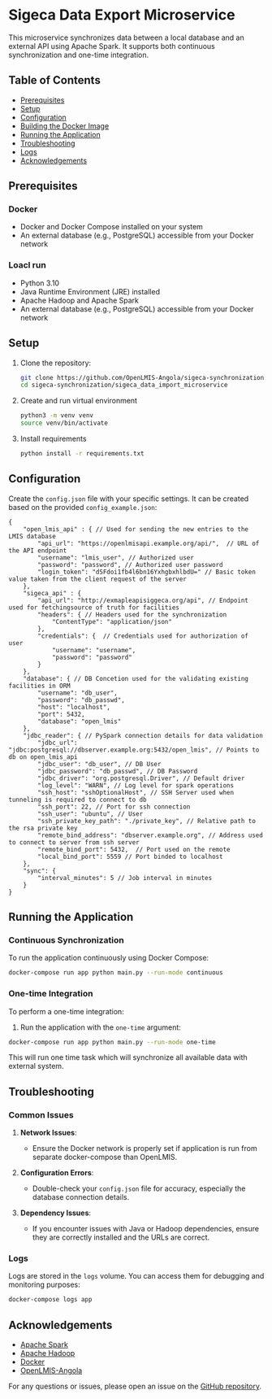 # Sigeca Data Export Microservice

This microservice synchronizes data between a local database and an external API using Apache Spark. It supports both continuous synchronization and one-time integration.

## Table of Contents

- [Prerequisites](#prerequisites)
- [Setup](#setup)
- [Configuration](#configuration)
- [Building the Docker Image](#building-the-docker-image)
- [Running the Application](#running-the-application)
- [Troubleshooting](#troubleshooting)
- [Logs](#logs)
- [Acknowledgements](#acknowledgements)


## Prerequisites
### Docker 
- Docker and Docker Compose installed on your system
- An external database (e.g., PostgreSQL) accessible from your Docker network

### Loacl run 

- Python 3.10
- Java Runtime Environment (JRE) installed
- Apache Hadoop and Apache Spark
- An external database (e.g., PostgreSQL) accessible from your Docker network

## Setup

1. Clone the repository:

    ```bash
    git clone https://github.com/OpenLMIS-Angola/sigeca-synchronization.git
    cd sigeca-synchronization/sigeca_data_import_microservice
    ```
2. Create and run virtual environment 

    ```bash 
    python3 -m venv venv 
    source venv/bin/activate
    ```
3. Install requirements 

    ```bash
    python install -r requirements.txt
    ```

## Configuration

Create the `config.json` file with your specific settings. It can be created based on the provided `config_example.json`:

```json5
{
    "open_lmis_api" : { // Used for sending the new entries to the LMIS database
        "api_url": "https://openlmisapi.example.org/api/",  // URL of the API endpoint
        "username": "lmis_user", // Authorized user 
        "password": "password", // Authorized user password 
        "login_token": "dSFdoi1fb4l6bn16YxhgbxhlbdU=" // Basic token value taken from the client request of the server
    },
    "sigeca_api" : {
        "api_url": "http://exmapleapisiggeca.org/api", // Endpoint used for fetchingsource of truth for facilities
        "headers": { // Headers used for the synchronization 
            "ContentType": "application/json"
        },
        "credentials": {  // Credentials used for authorization of user 
            "username": "username",
            "password": "password"
        }
    },
    "database": { // DB Concetion used for the validating existing facilities in ORM
        "username": "db_user",
        "password": "db_passwd", 
        "host": "localhost", 
        "port": 5432,
        "database": "open_lmis"
    },
    "jdbc_reader": { // PySpark connection details for data validation
        "jdbc_url": "jdbc:postgresql://dbserver.example.org:5432/open_lmis", // Points to db on open_lmis_api
        "jdbc_user": "db_user", // DB User 
        "jdbc_password": "db_passwd", // DB Password 
        "jdbc_driver": "org.postgresql.Driver", // Default driver 
        "log_level": "WARN", // Log level for spark operations 
        "ssh_host": "sshOptionalHost", // SSH Server used when tunneling is required to connect to db 
        "ssh_port": 22, // Port for ssh connection 
        "ssh_user": "ubuntu", // User 
        "ssh_private_key_path": "./private_key", // Relative path to the rsa private key 
        "remote_bind_address": "dbserver.example.org", // Address used to connect to server from ssh server
        "remote_bind_port": 5432,  // Port used on the remote 
        "local_bind_port": 5559 // Port binded to localhost 
    },
    "sync": {
        "interval_minutes": 5 // Job interval in minutes 
    }
}
```

## Running the Application

### Continuous Synchronization

To run the application continuously using Docker Compose:

```bash
docker-compose run app python main.py --run-mode continuous
```


### One-time Integration

To perform a one-time integration:

1. Run the application with the `one-time` argument:

```bash
docker-compose run app python main.py --run-mode one-time
```


This will run one time task which will synchronize all available data with external system.

## Troubleshooting

### Common Issues

1. **Network Issues**:
    - Ensure the Docker network is properly set if application is run from separate docker-compose than OpenLMIS. 

2. **Configuration Errors**:
    - Double-check your `config.json` file for accuracy, especially the database connection details.

3. **Dependency Issues**:
    - If you encounter issues with Java or Hadoop dependencies, ensure they are correctly installed and the URLs are correct.

### Logs

Logs are stored in the `logs` volume. You can access them for debugging and monitoring purposes:

```bash
docker-compose logs app
```

## Acknowledgements

- [Apache Spark](https://spark.apache.org/)
- [Apache Hadoop](http://hadoop.apache.org/)
- [Docker](https://www.docker.com/)
- [OpenLMIS-Angola](https://github.com/OpenLMIS-Angola)

For any questions or issues, please open an issue on the [GitHub repository](https://github.com/OpenLMIS-Angola/sigeca-synchronization/issues).